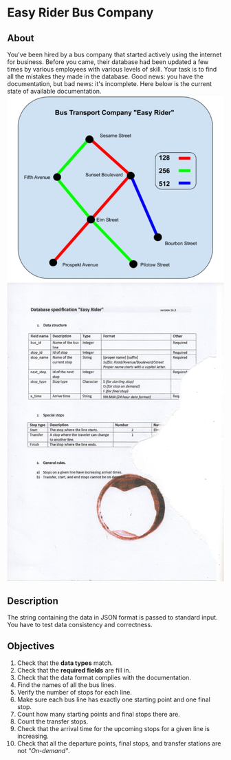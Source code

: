 # Easy Rider Bus Company
## About
You've been hired by a bus company that started actively using the internet for business.
Before you came, their database had been updated a few times by various employees with various
levels of skill. Your task is to find all the mistakes they made in the database. Good news:
you have the documentation, but bad news: it's incomplete. Here below is the current state of
available documentation.  
![diagram](Diagram_of_the_bus_line.jpg)
![documentation](Documentation.jpg)

## Description
The string containing the data in JSON format is passed to standard input.
You have to test data consistency and correctness.

## Objectives
1. Check that the **data types** match.
2. Check that the **required fields** are fill in.
4. Check that the data format complies with the documentation.
5. Find the names of all the bus lines.
6. Verify the number of stops for each line.
7. Make sure each bus line has exactly one starting point and one final stop.
8. Count how many starting points and final stops there are.
9. Count the transfer stops.
10. Check that the arrival time for the upcoming stops for a given line is increasing.
11. Check that all the departure points, final stops, and transfer stations are not *"On-demand"*. 
